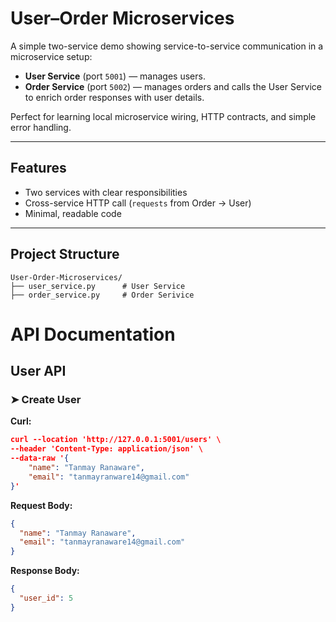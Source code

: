 # User–Order Microservices

A simple two-service demo showing service-to-service communication in a microservice setup:

- **User Service** (port `5001`) — manages users.
- **Order Service** (port `5002`) — manages orders and calls the User Service to enrich order responses with user details.

Perfect for learning local microservice wiring, HTTP contracts, and simple error handling.

---

## Features

- Two  services with clear responsibilities
- Cross-service HTTP call (`requests` from Order → User)
- Minimal, readable code

---

## Project Structure
```
User-Order-Microservices/
├── user_service.py      # User Service
├── order_service.py     # Order Serivice
```

# API Documentation

## User API

### ➤ Create User
**Curl:**
```json
curl --location 'http://127.0.0.1:5001/users' \
--header 'Content-Type: application/json' \
--data-raw '{
    "name": "Tanmay Ranaware",
    "email": "tanmayranware14@gmail.com"
}'
```

**Request Body:**
```json
{
  "name": "Tanmay Ranaware",
  "email": "tanmayranaware14@gmail.com"
}
```
**Response Body:**
```json
{
  "user_id": 5
}




